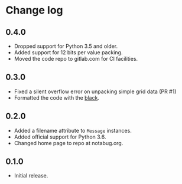 # Change log

## 0.4.0

* Dropped support for Python 3.5 and older.
* Added support for 12 bits per value packing.
* Moved the code repo to gitlab.com for CI facilities.


## 0.3.0

* Fixed a silent overflow error on unpacking simple grid data (PR #1)
* Formatted the code with the [black](https://black.readthedocs.io/en/stable/).


## 0.2.0

* Added a filename attribute to `Message` instances.
* Added official support for Python 3.6.
* Changed home page to repo at notabug.org.


## 0.1.0

* Initial release.
